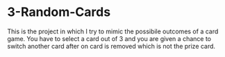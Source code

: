 # 3-Random-Cards
This is the project in which I try to mimic the possibile outcomes of a card game. You have to select a card out of 3 and you are given a chance to switch another card after on card is removed which is not the prize card.
